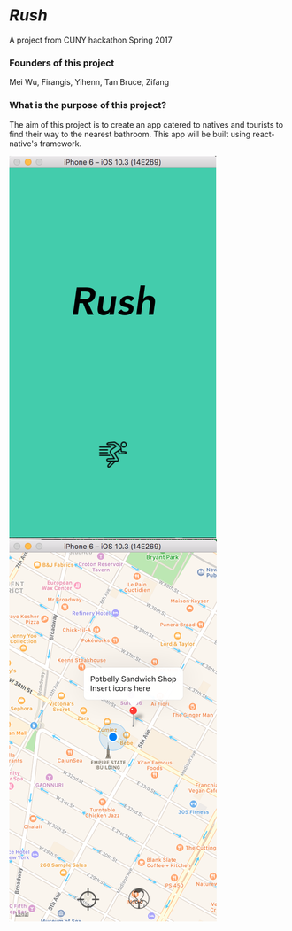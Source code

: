 <i><h1>Rush</i></h1>

A project from CUNY hackathon Spring 2017

<h3>Founders of this project</h3>
Mei Wu, Firangis, Yihenn, Tan Bruce, Zifang

<h3>What is the purpose of this project?</h3>
The aim of this project is to create an app catered to natives and tourists to find their way to the nearest bathroom. This app will be built using react-native's framework.

![splash](fastlane/screenshots/splash.png?raw=true "Splash")
![map](fastlane/screenshots/map.png?raw=true "Map")
